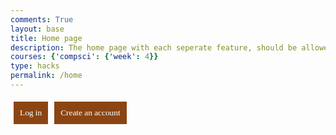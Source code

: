 ```yaml
---
comments: True
layout: base
title: Home page 
description: The home page with each seperate feature, should be allowed to access after logging in
courses: {'compsci': {'week': 4}}
type: hacks
permalink: /home
---
```

<html lang="en">
<head>
    <meta charset="UTF-8">
    <meta name="viewport" content="width=device-width, initial-scale=1.0">
    <title>My Page</title>
    <style>
        body, button, a {
            font-family: 'Times New Roman', Times, serif;
        .button-container button {
            padding: 10px; 
            margin: 5px; 
            background-color: #8b4513; 
            color: white;
            border: none; 
            cursor: pointer; 
        }
        .button-container button a {
            color: white; 
            text-decoration: none; 
            display: block; 
        }
    </style>
<body>

<div class="collage-background">
  <!-- Content over the collage background goes here -->
</div>
    <div class="button-container">
    <button id="my-reviews"><a href='{{site.baseurl}}/lmc-login'> Log in 
    <button id="reading-list"><a href='{{site.baseurl}}/createUser'>Create an account
    